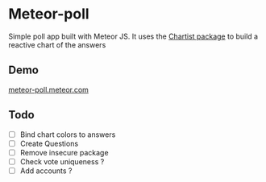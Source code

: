 # Meteor-poll

Simple poll app built with Meteor JS. It uses the [Chartist package](https://github.com/mfpierre/meteor-chartist-js/) to build a reactive chart of the answers

## Demo

[meteor-poll.meteor.com](http://meteor-poll.meteor.com/)

## Todo
- [ ] Bind chart colors to answers
- [ ] Create Questions
- [ ] Remove insecure package
- [ ] Check vote uniqueness ?
- [ ] Add accounts ?
